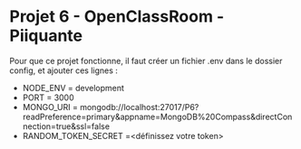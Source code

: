 
# Projet 6 - OpenClassRoom - Piiquante

Pour que ce projet fonctionne, il faut créer un fichier .env dans le dossier config, et ajouter ces lignes :

- NODE_ENV = development
- PORT = 3000
- MONGO_URI = mongodb://localhost:27017/P6?readPreference=primary&appname=MongoDB%20Compass&directConnection=true&ssl=false
- RANDOM_TOKEN_SECRET =<définissez votre token>

